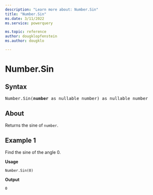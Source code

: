 ```yaml
---
description: "Learn more about: Number.Sin"
title: "Number.Sin"
ms.date: 3/11/2022
ms.service: powerquery

ms.topic: reference
author: dougklopfenstein
ms.author: dougklo

---
```

# Number.Sin

## Syntax

<pre>
Number.Sin(<b>number</b> as nullable number) as nullable number
</pre>
  
## About

Returns the sine of `number`.

## Example 1

Find the sine of the angle 0.

**Usage**

```powerquery-m
Number.Sin(0)
```

**Output**

`0`
